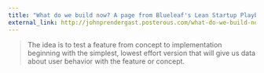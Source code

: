 ```yaml
---
title: "What do we build now? A page from Blueleaf's Lean Startup Playbook (with examples) - John Prendergast"
external_link: http://johnprendergast.posterous.com/what-do-we-build-now-a-page-from-blueleafs-le
---
```

> The idea is to test a feature from concept to implementation beginning with
the simplest, lowest effort version that will give us data about user behavior
with the feature or concept.

